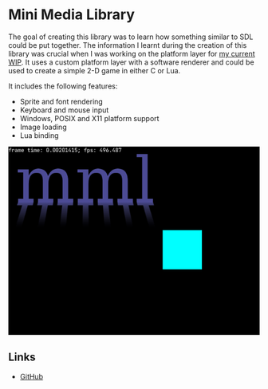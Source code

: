 # Mini Media Library

The goal of creating this library was to learn how something similar to
SDL could be put together. The information I learnt during the creation
of this library was crucial when I was working on the platform layer for
[my current WIP](openmv.html). It uses a custom platform layer with a software
renderer and could be used to create a simple 2-D game in either C or Lua.

It includes the following features:
 - Sprite and font rendering
 - Keyboard and mouse input
 - Windows, POSIX and X11 platform support
 - Image loading
 - Lua binding

![screenshot](media/mml.png)

## Links
 - [GitHub](https://github.com/quou/mml/)
